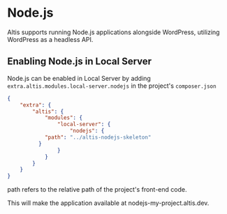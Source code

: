 # Node.js

Altis supports running Node.js applications alongside WordPress, utilizing WordPress as a headless API.

## Enabling Node.js in Local Server

Node.js can be enabled in Local Server by adding `extra.altis.modules.local-server.nodejs` in the project's `composer.json`

```json
{
	"extra": {
		"altis": {
			"modules": {
				"local-server": {
					"nodejs": {
            "path": "../altis-nodejs-skeleton"
          }
				}
			}
		}
	}
}
```

path refers to the relative path of the project's front-end code.

This will make the application available at nodejs-my-project.altis.dev.
